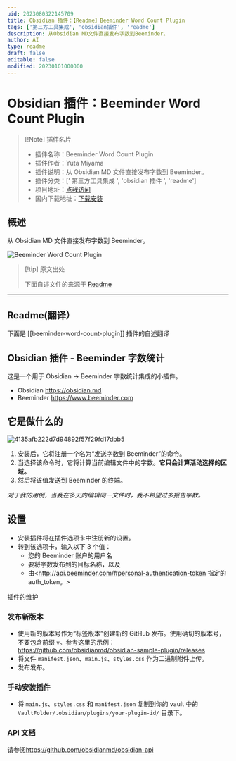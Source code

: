 ```yaml
---
uid: 2023080322145709
title: Obsidian 插件：【Readme】Beeminder Word Count Plugin
tags: ['第三方工具集成', 'obsidian插件', 'readme']
description: 从Obsidian MD文件直接发布字数到Beeminder。
author: AI
type: readme
draft: false
editable: false
modified: 20230101000000
---
```


# Obsidian 插件：Beeminder Word Count Plugin

> [!Note] 插件名片
> - 插件名称：Beeminder Word Count Plugin
> - 插件作者：Yuta Miyama
> - 插件说明：从 Obsidian MD 文件直接发布字数到 Beeminder。
> - 插件分类：[' 第三方工具集成 ', 'obsidian 插件 ', 'readme']
> - 项目地址：[点我访问](https://github.com/kenzan100/beeminder-obsidian-word-count)
> - 国内下载地址：[下载安装](https://pkmer.cn/products/plugin/pluginMarket/?beeminder-word-count-plugin)

## 概述

从 Obsidian MD 文件直接发布字数到 Beeminder。

![Beeminder Word Count Plugin](https://cdn.pkmer.cn/covers/beeminder-word-count-plugin.gif!pkmer)

> [!tip] 原文出处
>
>下面自述文件的来源于 [Readme](https://ghproxy.net/https://raw.githubusercontent.com/kenzan100/beeminder-obsidian-word-count/main/README.md)
>

---

## Readme(翻译）

下面是 [[beeminder-word-count-plugin]] 插件的自述翻译

## Obsidian 插件 - Beeminder 字数统计

这是一个用于 Obsidian -> Beeminder 字数统计集成的小插件。

- Obsidian <https://obsidian.md>
- Beeminder <https://www.beeminder.com>

## 它是做什么的

![4135afb222d7d94892f57f29fd17dbb5](https://user-images.githubusercontent.com/570263/116797588-4518fc80-aab5-11eb-9f9f-12efb5260307.gif)

1. 安装后，它将注册一个名为“发送字数到 Beeminder”的命令。
2. 当选择该命令时，它将计算当前编辑文件中的字数。**它只会计算活动选择的区域。**
3. 然后将该值发送到 Beeminder 的终端。

*对于我的用例，当我在多天内编辑同一文件时，我不希望过多报告字数。*

## 设置

- 安装插件将在插件选项卡中注册新的设置。
- 转到该选项卡，输入以下 3 个值：
  - 您的 Beeminder 账户的用户名
  - 要将字数发布到的目标名称，以及
  - 由<http://api.beeminder.com/#personal-authentication-token 指定的 auth_token。>

插件的维护

### 发布新版本

- 使用新的版本号作为“标签版本”创建新的 GitHub 发布。使用确切的版本号，不要包含前缀 `v`。参考这里的示例：<https://github.com/obsidianmd/obsidian-sample-plugin/releases>
- 将文件 `manifest.json`、`main.js`、`styles.css` 作为二进制附件上传。
- 发布发布。

### 手动安装插件

- 将 `main.js`、`styles.css` 和 `manifest.json` 复制到你的 vault 中的 `VaultFolder/.obsidian/plugins/your-plugin-id/` 目录下。

### API 文档

请参阅<https://github.com/obsidianmd/obsidian-api>
